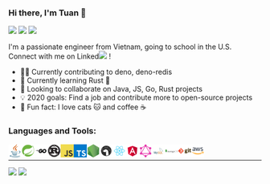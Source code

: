 ### Hi there, I'm Tuan 👋

![](https://img.shields.io/badge/coverage-21y-brightgreen)
![](https://img.shields.io/badge/coffee-missing-orange?logo=coffeescript)
![](https://img.shields.io/badge/-hire%20me-red?logo=freecodecamp)

I'm a passionate engineer from Vietnam, going to school in the U.S. Connect with me on Linked[<img width="16px" src="https://cdn.jsdelivr.net/npm/simple-icons@v3/icons/linkedin.svg">](https://www.linkedin.com/in/tuanle99) !

- 👨‍💻 Currently contributing to deno, deno-redis
- 🤔 Currently learning Rust 🦀
- 🔭 Looking to collaborate on Java, JS, Go, Rust projects
- 💡 2020 goals: Find a job and contribute more to open-source projects
- 🤗 Fun fact: I love cats 🐱 and coffee ☕

### Languages and Tools:

<img align="left" width="26px" src="https://raw.githubusercontent.com/github/explore/master/topics/java/java.png" />
<img align="left" width="26px" src="https://raw.githubusercontent.com/github/explore/master/topics/spring-boot/spring-boot.png" />
<img align="left" width="26px" src="https://raw.githubusercontent.com/github/explore/master/topics/go/go.png" />
<img align="left" width="26px" src="https://raw.githubusercontent.com/github/explore/master/topics/rust/rust.png" />
<img align="left" width="26px" src="https://raw.githubusercontent.com/github/explore/master/topics/javascript/javascript.png" />
<img align="left" width="26px" src="https://raw.githubusercontent.com/github/explore/master/topics/typescript/typescript.png" />
<img align="left" width="26px" src="https://raw.githubusercontent.com/github/explore/master/topics/nodejs/nodejs.png" />
<img align="left" width="26px" src="https://raw.githubusercontent.com/github/explore/master/topics/deno/deno.png" />
<img align="left" width="26px" src="https://raw.githubusercontent.com/github/explore/master/topics/react/react.png" />
<img align="left" width="26px" src="https://raw.githubusercontent.com/github/explore/master/topics/angular/angular.png" />
<img align="left" width="26px" src="https://raw.githubusercontent.com/github/explore/master/topics/graphql/graphql.png" />
<img align="left" width="26px" src="https://raw.githubusercontent.com/github/explore/master/topics/mysql/mysql.png" />
<img align="left" width="26px" src="https://raw.githubusercontent.com/github/explore/master/topics/mongodb/mongodb.png" />
<img align="left" width="26px" src="https://raw.githubusercontent.com/github/explore/master/topics/git/git.png" />
<img align="left" width="26px" src="https://raw.githubusercontent.com/github/explore/master/topics/aws/aws.png" />

<br />

---

<img src="https://github-readme-stats.vercel.app/api?username=tumile&show_icons=true&hide_border=true&count_private=true&theme=radical" />

<img src="https://github-readme-stats.vercel.app/api/top-langs?username=tumile&layout=compact&theme=radical" />
